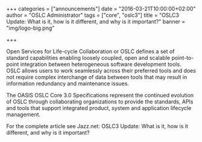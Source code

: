 +++
categories = ["announcements"]
date = "2016-03-21T10:00:00+02:00"
author = "OSLC Administrator"
tags = ["core", "oslc3"]
title = "OSLC3 Update: What is it, how is it different, and why is it important?"
banner = "img/logo-big.png"

+++

Open Services for Life-cycle Collaboration or OSLC defines a set of standard capabilities enabling loosely coupled, open and scalable point-to-point integration between heterogeneous software development tools. OSLC allows users to work seamlessly across their preferred tools and does not require complex interchange of data between tools that may result in information redundancy and maintenance issues.

The OASIS OSLC Core 3.0 Specifications represent the continued evolution of OSLC through collaborating organizations to provide the standards, APIs and tools that support integrated product, system and application lifecycle management.

For the complete article see Jazz.net: OSLC3 Update: What is it, how is it different, and why is it important?